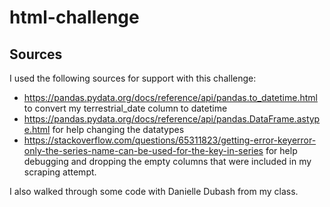 # html-challenge

## Sources
I used the following sources for support with this challenge:
- https://pandas.pydata.org/docs/reference/api/pandas.to_datetime.html to convert my terrestrial_date column to datetime
- https://pandas.pydata.org/docs/reference/api/pandas.DataFrame.astype.html for help changing the datatypes
- https://stackoverflow.com/questions/65311823/getting-error-keyerror-only-the-series-name-can-be-used-for-the-key-in-series for help debugging and dropping the empty columns that were included in my scraping attempt. 

I also walked through some code with Danielle Dubash from my class. 
